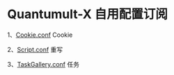 # Quantumult-X 自用配置订阅

1、[Cookie.conf](https://github.com/lookun/Quantumult-X/blob/main/Cookie.conf) Cookie

2、[Script.conf](https://github.com/lookun/Quantumult-X/blob/main/Script.conf) 重写

3、[TaskGallery.conf](https://github.com/lookun/Quantumult-X/blob/main/TaskGallery.json) 任务
